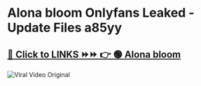 
 # Alona bloom Onlyfans Leaked - Update Files a85yy

## <h2><a href="https://clipsfans.com/Alona_bloom&ref=git">🔗 Click to LINKS ⏩⏩ 👉 🟢 Alona bloom </a></h2>

<a href="https://clipsfans.com/Alona_bloom&ref=git" rel="nofollow" data-target="animated-image.originalLink"><img src="https://i.ibb.co.com/xMMVF88/686577567.gif" alt="Viral Video Original" style="max-width: 100%; display: inline-block;" data-target="animated-image.originalImage"></a>

